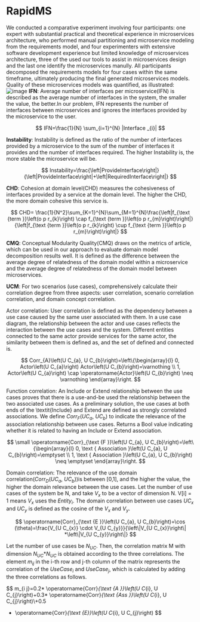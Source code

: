 # RapidMS
We conducted a comparative experiment involving four participants: one expert with substantial practical and theoretical experience in microservices architecture, who performed manual partitioning and microservice modeling from the requirements model, and four experimenters with extensive software development experience but limited knowledge of microservices architecture, three of the used our tools to assist in microservices design and the last one identify the microservices manully. All participants decomposed the requirements models for four cases within the same timeframe, ultimately producing the final generated microservices models. Quality of these microservices models was quantified, as illustrated:
![image](https://user-images.githubusercontent.com/132594916/236363381-88c956f3-4a54-4eee-b018-d62d01ddbc69.png)
**IFN**: Average number of interfaces per microservice(IFN) is described as the average number of interfaces in the system, the smaller the value, the better.In our problem, IFN represents the number of interfaces between microservices and ignores the interfaces provided by the microservice to the user.  

$$
IFN=\frac{1}{N} \sum_{i=1}^{N} |Interface _{i}|
$$

**Instability**: Instability is defined as the ratio of the number of interfaces provided by a microservice to the sum of the number of interfaces it provides and the number of interfaces required. The higher Instability is, the more stable the microservice will be.

$$
Instability=\frac{\left|ProvideInterface\right|}{\left|ProvideInterface\right|+\left|RequiredInterface\right|}
$$

**CHD**: Cohesion at domain level(CHD) measures the cohesiveness of interfaces provided by a service at the domain level. The higher the CHD, the more domain cohesive this service is.

$$
CHD= \frac{1}{N^2}\sum_{K=1}^{N}\sum_{M=1}^{N}\frac{\left|f_{\text {term }}\left(o p r_{k}\right) \cap f_{\text {term }}\left(o p r_{m}\right)\right|}{\left|f_{\text {term }}\left(o p r_{k}\right) \cup f_{\text {term }}\left(o p r_{m}\right)\right|}
$$

**CMQ**: Conceptual Modularity Quality(CMQ) draws on the metrics of article, which can be used in our approach to evaluate domain model decomposition results well. It is defined as the difference between the average degree of relatedness of the domain model within a microservice and the average degree of relatedness of the domain model between microservices.

**UCM**: For two scenarios (use cases), comprehensively calculate their correlation degree from three aspects: user correlation, scenario correlation correlation, and domain concept correlation. 

Actor correlation: User correlation is defined as the dependency between a use case caused by the same user associated with them. In a use case diagram, the relationship between the actor and use cases reflects the interaction between the use cases and the system. Different entities connected to the same actor provide services for the same actor, the similarity between them is defined as, and the set of defined and connected is.

$$
Corr_{A}\left(U C_{a}, U C_{b}\right)=\left\{\begin{array}{l}
0, Actor\left(U C_{a}\right) Actor\left(U C_{b}\right)=\varnothing \\
1, Actor\left(U C_{a}\right) \cap \operatorname{Actor}\left(U C_{b}\right) \neq \varnothing
\end{array}\right.
$$

Function correlation: An Include or Extend relationship between the use cases proves that there is a use-and-be used the relationship between the two associated use cases. As a preliminary solution, the use cases at both ends of the \textit{Include} and Extend are defined as strongly correlated associations. We define $Corr_F$($UC_a$, $UC_b$) to indicate the relevance of the association relationship between use cases. Returns a Bool value indicating whether it is related to having an Include or Extend association.

$$
\small
\operatorname{Corr}_{\text {F }}\left(U C_{a}, U C_{b}\right)=\left\{\begin{array}{l}
0, \text { Association }\left(U C_{a}, U C_{b}\right)=\emptyset \\
1, \text { Association }\left(U C_{a}, U C_{b}\right) \neq \emptyset
\end{array}\right.
$$



Domain correlation: The relevance of the use domain correlation($Corr_D$($UC_a$, $UC_b$))is between [0,1], and the higher the value, the higher the domain relevance between the use cases. Let the number of use cases of the system be N, and take $V_{x}$ to be a vector of dimension N. V[i] = 1 means $V_{x}$ uses the $Entity_i$. The domain correlation between use cases $UC_x$ and $UC_y$ is defined as the cosine of the $V_{x}$ and $V_{y}$.

$$
\operatorname{Corr}_{\text {E }}\left(U C_{a}, U C_{b}\right)=\cos (\theta)=\frac{V_{U C_{x}} \cdot V_{U C_{y}}}{\left\|V_{U C_{x}}\right\| *\left\|V_{U C_{y}}\right\|}
$$



Let the number of use cases be $N_{UC}$. Then, the correlation matrix M with dimension $N_{UC}$*$N_{UC}$ is obtained according to the three correlations. The element $m_{ij}$ in the i-th row and j-th column of the matrix represents the correlation of the $UseCase_i$ and $UseCase_j$,  which is calculated by adding the three correlations as follows. 

$$
m_{i j}=0.2* \operatorname{Corr}_{\text {A }}\left(U C_{i}, U C_{j}\right)+0.3* \operatorname{Corr}_{\text {Ass }}\left(U C_{i}, U C_{j}\right)\\+0.5
* \operatorname{Corr}_{\text {E}}\left(U C_{i}, U C_{j}\right)
$$
